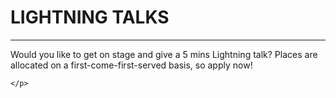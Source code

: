 <div class="section welcome" id="lightning-tights">
    <h1 class="title">LIGHTNING TALKS</h1>
    <hr/>
    <p class="text-content">
        Would you like to get on stage and give a 5 mins Lightning talk? Places are allocated on a first-come-first-served basis, so apply now!
        
    </p>
</div>

